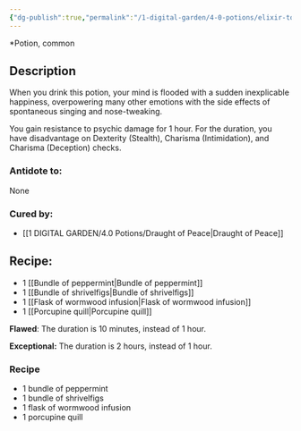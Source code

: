 ```yaml
---
{"dg-publish":true,"permalink":"/1-digital-garden/4-0-potions/elixir-to-induce-euphoria/","tags":["potion","yr2","common"]}
---
```


*Potion, common 

## Description
When you drink this potion, your mind is flooded with a sudden inexplicable happiness, overpowering many other emotions with the side effects of spontaneous singing and nose-tweaking. 

You gain resistance to psychic damage for 1 hour. For the duration, you have disadvantage on Dexterity (Stealth), Charisma (Intimidation), and Charisma (Deception) checks.

### Antidote to: 
None

### Cured by:
- [[1 DIGITAL GARDEN/4.0 Potions/Draught of Peace\|Draught of Peace]]

## Recipe:

- 1 [[Bundle of peppermint\|Bundle of peppermint]]
- 1 [[Bundle of shrivelfigs\|Bundle of shrivelfigs]]
- 1 [[Flask of wormwood infusion\|Flask of wormwood infusion]]
- 1 [[Porcupine quill\|Porcupine quill]]

**Flawed**:
The duration is 10 minutes, instead of 1 hour.

**Exceptional:** 
The duration is 2 hours, instead of 1 hour.

### Recipe
* 1 bundle of peppermint
* 1 bundle of shrivelfigs
* 1 flask of wormwood infusion
* 1 porcupine quill